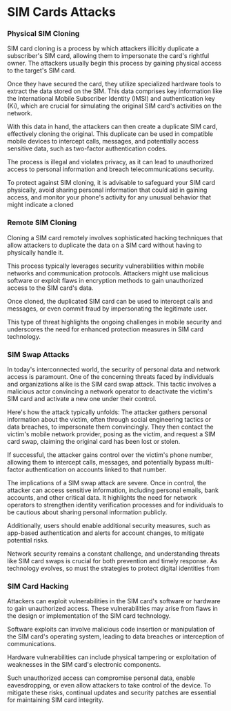 # SIM Cards Attacks

### **Physical SIM Cloning**

SIM card cloning is a process by which attackers illicitly duplicate a subscriber's SIM card, allowing them to impersonate the card's rightful owner. The attackers usually begin this process by gaining physical access to the target's SIM card.&#x20;

Once they have secured the card, they utilize specialized hardware tools to extract the data stored on the SIM. This data comprises key information like the International Mobile Subscriber Identity (IMSI) and authentication key (Ki), which are crucial for simulating the original SIM card's activities on the network.

With this data in hand, the attackers can then create a duplicate SIM card, effectively cloning the original. This duplicate can be used in compatible mobile devices to intercept calls, messages, and potentially access sensitive data, such as two-factor authentication codes.&#x20;

The process is illegal and violates privacy, as it can lead to unauthorized access to personal information and breach telecommunications security.

To protect against SIM cloning, it is advisable to safeguard your SIM card physically, avoid sharing personal information that could aid in gaining access, and monitor your phone's activity for any unusual behavior that might indicate a cloned

### **Remote SIM Cloning**

Cloning a SIM card remotely involves sophisticated hacking techniques that allow attackers to duplicate the data on a SIM card without having to physically handle it.&#x20;

This process typically leverages security vulnerabilities within mobile networks and communication protocols. Attackers might use malicious software or exploit flaws in encryption methods to gain unauthorized access to the SIM card's data.&#x20;

Once cloned, the duplicated SIM card can be used to intercept calls and messages, or even commit fraud by impersonating the legitimate user.&#x20;

This type of threat highlights the ongoing challenges in mobile security and underscores the need for enhanced protection measures in SIM card technology.

### **SIM Swap Attacks**

In today's interconnected world, the security of personal data and network access is paramount. One of the concerning threats faced by individuals and organizations alike is the SIM card swap attack. This tactic involves a malicious actor convincing a network operator to deactivate the victim's SIM card and activate a new one under their control.

Here's how the attack typically unfolds: The attacker gathers personal information about the victim, often through social engineering tactics or data breaches, to impersonate them convincingly. They then contact the victim's mobile network provider, posing as the victim, and request a SIM card swap, claiming the original card has been lost or stolen.&#x20;

If successful, the attacker gains control over the victim's phone number, allowing them to intercept calls, messages, and potentially bypass multi-factor authentication on accounts linked to that number.

The implications of a SIM swap attack are severe. Once in control, the attacker can access sensitive information, including personal emails, bank accounts, and other critical data. It highlights the need for network operators to strengthen identity verification processes and for individuals to be cautious about sharing personal information publicly.&#x20;

Additionally, users should enable additional security measures, such as app-based authentication and alerts for account changes, to mitigate potential risks.

Network security remains a constant challenge, and understanding threats like SIM card swaps is crucial for both prevention and timely response. As technology evolves, so must the strategies to protect digital identities from

### **SIM Card Hacking**

Attackers can exploit vulnerabilities in the SIM card's software or hardware to gain unauthorized access. These vulnerabilities may arise from flaws in the design or implementation of the SIM card technology.&#x20;

Software exploits can involve malicious code insertion or manipulation of the SIM card's operating system, leading to data breaches or interception of communications.&#x20;

Hardware vulnerabilities can include physical tampering or exploitation of weaknesses in the SIM card's electronic components.&#x20;

Such unauthorized access can compromise personal data, enable eavesdropping, or even allow attackers to take control of the device. To mitigate these risks, continual updates and security patches are essential for maintaining SIM card integrity.
